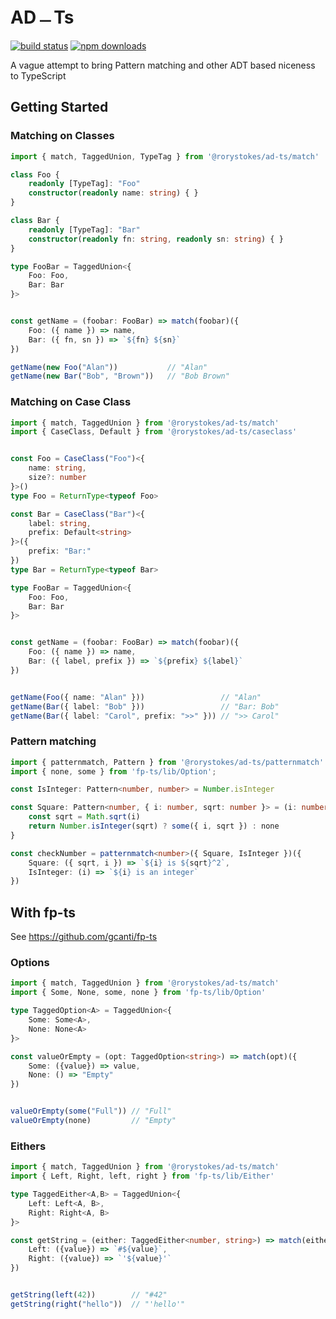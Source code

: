 # AD﹘Ts
[![build status](https://img.shields.io/travis/RoryStokes/ad-ts/master.svg?style=flat-square)](https://travis-ci.org/RoryStokes/ad-ts)
[![npm downloads](https://img.shields.io/npm/dt/@rorystokes/ad-ts.svg)](https://www.npmjs.com/package/@rorystokes/ad-ts)

A vague attempt to bring Pattern matching and other ADT based niceness to TypeScript

## Getting Started

### Matching on Classes
```ts
import { match, TaggedUnion, TypeTag } from '@rorystokes/ad-ts/match'

class Foo {
    readonly [TypeTag]: "Foo"
    constructor(readonly name: string) { }
}

class Bar {
    readonly [TypeTag]: "Bar"
    constructor(readonly fn: string, readonly sn: string) { }
}

type FooBar = TaggedUnion<{
    Foo: Foo,
    Bar: Bar
}>


const getName = (foobar: FooBar) => match(foobar)({
    Foo: ({ name }) => name,
    Bar: ({ fn, sn }) => `${fn} ${sn}`
})

getName(new Foo("Alan"))           // "Alan"
getName(new Bar("Bob", "Brown"))   // "Bob Brown"
```

### Matching on Case Class
```ts
import { match, TaggedUnion } from '@rorystokes/ad-ts/match'
import { CaseClass, Default } from '@rorystokes/ad-ts/caseclass'


const Foo = CaseClass("Foo")<{
    name: string,
    size?: number
}>()
type Foo = ReturnType<typeof Foo>

const Bar = CaseClass("Bar")<{
    label: string,
    prefix: Default<string>
}>({
    prefix: "Bar:"
})
type Bar = ReturnType<typeof Bar>

type FooBar = TaggedUnion<{
    Foo: Foo,
    Bar: Bar
}>


const getName = (foobar: FooBar) => match(foobar)({
    Foo: ({ name }) => name,
    Bar: ({ label, prefix }) => `${prefix} ${label}`
})


getName(Foo({ name: "Alan" }))                 // "Alan"
getName(Bar({ label: "Bob" }))                 // "Bar: Bob"
getName(Bar({ label: "Carol", prefix: ">>" })) // ">> Carol"
```

### Pattern matching
```ts
import { patternmatch, Pattern } from '@rorystokes/ad-ts/patternmatch'
import { none, some } from 'fp-ts/lib/Option';

const IsInteger: Pattern<number, number> = Number.isInteger

const Square: Pattern<number, { i: number, sqrt: number }> = (i: number) => {
    const sqrt = Math.sqrt(i)
    return Number.isInteger(sqrt) ? some({ i, sqrt }) : none
}

const checkNumber = patternmatch<number>({ Square, IsInteger })({
    Square: ({ sqrt, i }) => `${i} is ${sqrt}^2`,
    IsInteger: (i) => `${i} is an integer`
})
```

## With fp-ts
See https://github.com/gcanti/fp-ts

### Options
```ts
import { match, TaggedUnion } from '@rorystokes/ad-ts/match'
import { Some, None, some, none } from 'fp-ts/lib/Option'

type TaggedOption<A> = TaggedUnion<{
    Some: Some<A>,
    None: None<A>
}>

const valueOrEmpty = (opt: TaggedOption<string>) => match(opt)({
    Some: ({value}) => value,
    None: () => "Empty"
})


valueOrEmpty(some("Full")) // "Full"
valueOrEmpty(none)         // "Empty"
```

### Eithers

```ts
import { match, TaggedUnion } from '@rorystokes/ad-ts/match'
import { Left, Right, left, right } from 'fp-ts/lib/Either'

type TaggedEither<A,B> = TaggedUnion<{
    Left: Left<A, B>,
    Right: Right<A, B>
}>

const getString = (either: TaggedEither<number, string>) => match(either)({
    Left: ({value}) => `#${value}`,
    Right: ({value}) => `'${value}'`
})


getString(left(42))        // "#42"
getString(right("hello"))  // "'hello'"
```